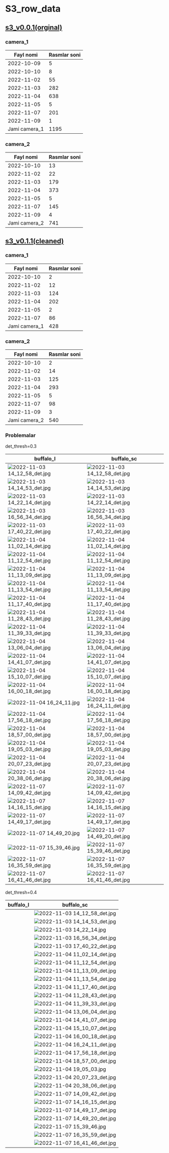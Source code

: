 # S3_row_data

## [s3_v0.0.1(orginal)](https://drive.google.com/drive/folders/18A2Ehy1_ZwvIdjRTQ-4alojpUGQOZ3OE)

### camera_1

| Fayl nomi     | Rasmlar soni |
|---------------|--------------|
| 2022-10-09    | 5            |
| 2022-10-10    | 8            |
| 2022-11-02    | 55           |
| 2022-11-03    | 282          |
| 2022-11-04    | 638          |
| 2022-11-05    | 5            |
| 2022-11-07    | 201          |
| 2022-11-09    | 1            |
| Jami camera_1 | 1195         |

### camera_2

| Fayl nomi     | Rasmlar soni |
|---------------|--------------|
| 2022-10-10    | 13           |
| 2022-11-02    | 22           |
| 2022-11-03    | 179          |
| 2022-11-04    | 373          |
| 2022-11-05    | 5            |
| 2022-11-07    | 145          |
| 2022-11-09    | 4            |
| Jami camera_2 | 741          |

## [s3_v0.1.1(cleaned)](https://drive.google.com/drive/folders/18A2Ehy1_ZwvIdjRTQ-4alojpUGQOZ3OE)

### camera_1

| Fayl nomi     | Rasmlar soni |
|---------------|--------------|
| 2022-10-10    | 2            |
| 2022-11-02    | 12           |
| 2022-11-03    | 124          |
| 2022-11-04    | 202          |
| 2022-11-05    | 2            |
| 2022-11-07    | 86           |
| Jami camera_1 | 428          |

### camera_2

| Fayl nomi     | Rasmlar soni |
|---------------|--------------|
| 2022-10-10    | 2            |
| 2022-11-02    | 14           |
| 2022-11-03    | 125          |
| 2022-11-04    | 293          |
| 2022-11-05    | 5            |
| 2022-11-07    | 98           |
| 2022-11-09    | 3            |
| Jami camera_2 | 540          |


### Problemalar

det_thresh=0.3

| buffalo_l | buffalo_sc |
|-----------|------------|
|   ![2022-11-03 14_12_58_det.jpg](..%2Fdata%2Fproblems%2F2022-11-03%2014_12_58_det.jpg)        |  ![2022-11-03 14_12_58_det.jpg](..%2Fdata%2Fproblems%2F2022-11-03%2014_12_58_det.jpg)          |
|   ![2022-11-03 14_14_53_det.jpg](..%2Fdata%2Fproblems%2F2022-11-03%2014_14_53_det.jpg)        |  ![2022-11-03 14_14_53_det.jpg](..%2Fdata%2Fproblems%2F2022-11-03%2014_14_53_det.jpg)          |
|   ![2022-11-03 14_22_14_det.jpg](..%2Fdata%2Fproblems%2F2022-11-03%2014_22_14_det.jpg)       |  ![2022-11-03 14_22_14_det.jpg](..%2Fdata%2Fproblems%2F2022-11-03%2014_22_14_det.jpg)          |
|   ![2022-11-03 16_56_34_det.jpg](..%2Fdata%2Fproblems%2F2022-11-03%2016_56_34_det.jpg)        |  ![2022-11-03 16_56_34_det.jpg](..%2Fdata%2Fproblems%2F2022-11-03%2016_56_34_det.jpg)          |
|   ![2022-11-03 17_40_22_det.jpg](..%2Fdata%2Fproblems%2F2022-11-03%2017_40_22_det.jpg)        |  ![2022-11-03 17_40_22_det.jpg](..%2Fdata%2Fproblems%2F2022-11-03%2017_40_22_det.jpg)          |
|   ![2022-11-04 11_02_14_det.jpg](..%2Fdata%2Fproblems%2F2022-11-04%2011_02_14_det.jpg)        |  ![2022-11-04 11_02_14_det.jpg](..%2Fdata%2Fproblems%2F2022-11-04%2011_02_14_det.jpg)          |
|   ![2022-11-04 11_12_54_det.jpg](..%2Fdata%2Fproblems%2F2022-11-04%2011_12_54_det.jpg)        |  ![2022-11-04 11_12_54_det.jpg](..%2Fdata%2Fproblems%2F2022-11-04%2011_12_54_det.jpg)          |
|   ![2022-11-04 11_13_09_det.jpg](..%2Fdata%2Fproblems%2F2022-11-04%2011_13_09_det.jpg)        |  ![2022-11-04 11_13_09_det.jpg](..%2Fdata%2Fproblems%2F2022-11-04%2011_13_09_det.jpg)          |
|   ![2022-11-04 11_13_54_det.jpg](..%2Fdata%2Fproblems%2F2022-11-04%2011_13_54_det.jpg)        |  ![2022-11-04 11_13_54_det.jpg](..%2Fdata%2Fproblems%2F2022-11-04%2011_13_54_det.jpg)          |
|   ![2022-11-04 11_17_40_det.jpg](..%2Fdata%2Fproblems%2F2022-11-04%2011_17_40_det.jpg)        |  ![2022-11-04 11_17_40_det.jpg](..%2Fdata%2Fproblems%2F2022-11-04%2011_17_40_det.jpg)          |
|   ![2022-11-04 11_28_43_det.jpg](..%2Fdata%2Fproblems%2F2022-11-04%2011_28_43_det.jpg)        |  ![2022-11-04 11_28_43_det.jpg](..%2Fdata%2Fproblems%2F2022-11-04%2011_28_43_det.jpg)          |
|   ![2022-11-04 11_39_33_det.jpg](..%2Fdata%2Fproblems%2F2022-11-04%2011_39_33_det.jpg)        |  ![2022-11-04 11_39_33_det.jpg](..%2Fdata%2Fproblems%2F2022-11-04%2011_39_33_det.jpg)          |
|   ![2022-11-04 13_06_04_det.jpg](..%2Fdata%2Fproblems%2F2022-11-04%2013_06_04_det.jpg)        |  ![2022-11-04 13_06_04_det.jpg](..%2Fdata%2Fproblems%2F2022-11-04%2013_06_04_det.jpg)          |
|   ![2022-11-04 14_41_07_det.jpg](..%2Fdata%2Fproblems%2F2022-11-04%2014_41_07_det.jpg)        |  ![2022-11-04 14_41_07_det.jpg](..%2Fdata%2Fproblems%2F2022-11-04%2014_41_07_det.jpg)          |
|   ![2022-11-04 15_10_07_det.jpg](..%2Fdata%2Fproblems%2F2022-11-04%2015_10_07_det.jpg)        |  ![2022-11-04 15_10_07_det.jpg](..%2Fdata%2Fproblems%2F2022-11-04%2015_10_07_det.jpg)          |
|   ![2022-11-04 16_00_18_det.jpg](..%2Fdata%2Fproblems%2F2022-11-04%2016_00_18_det.jpg)        |  ![2022-11-04 16_00_18_det.jpg](..%2Fdata%2Fproblems%2F2022-11-04%2016_00_18_det.jpg)          |
|   ![2022-11-04 16_24_11.jpg](..%2Fdata%2Fproblems%2F2022-11-04%2016_24_11.jpg)        |  ![2022-11-04 16_24_11_det.jpg](..%2Fdata%2Fproblems%2F2022-11-04%2016_24_11_det.jpg)          |
|   ![2022-11-04 17_56_18_det.jpg](..%2Fdata%2Fproblems%2F2022-11-04%2017_56_18_det.jpg)        |  ![2022-11-04 17_56_18_det.jpg](..%2Fdata%2Fproblems%2F2022-11-04%2017_56_18_det.jpg)          |
|   ![2022-11-04 18_57_00_det.jpg](..%2Fdata%2Fproblems%2F2022-11-04%2018_57_00_det.jpg)        |  ![2022-11-04 18_57_00_det.jpg](..%2Fdata%2Fproblems%2F2022-11-04%2018_57_00_det.jpg)          |
|   ![2022-11-04 19_05_03_det.jpg](..%2Fdata%2Fproblems%2F2022-11-04%2019_05_03_det.jpg)        |  ![2022-11-04 19_05_03_det.jpg](..%2Fdata%2Fproblems%2F2022-11-04%2019_05_03_det.jpg)          |
|   ![2022-11-04 20_07_23_det.jpg](..%2Fdata%2Fproblems%2F2022-11-04%2020_07_23_det.jpg)        |  ![2022-11-04 20_07_23_det.jpg](..%2Fdata%2Fproblems%2F2022-11-04%2020_07_23_det.jpg)          |
|   ![2022-11-04 20_38_06_det.jpg](..%2Fdata%2Fproblems%2F2022-11-04%2020_38_06_det.jpg)        |  ![2022-11-04 20_38_06_det.jpg](..%2Fdata%2Fproblems%2F2022-11-04%2020_38_06_det.jpg)          |
|   ![2022-11-07 14_09_42_det.jpg](..%2Fdata%2Fproblems%2F2022-11-07%2014_09_42_det.jpg)        |  ![2022-11-07 14_09_42_det.jpg](..%2Fdata%2Fproblems%2F2022-11-07%2014_09_42_det.jpg)          |
|   ![2022-11-07 14_16_15_det.jpg](..%2Fdata%2Fproblems%2F2022-11-07%2014_16_15_det.jpg)        |  ![2022-11-07 14_16_15_det.jpg](..%2Fdata%2Fproblems%2F2022-11-07%2014_16_15_det.jpg)          |
|   ![2022-11-07 14_49_17_det.jpg](..%2Fdata%2Fproblems%2F2022-11-07%2014_49_17_det.jpg)        |  ![2022-11-07 14_49_17_det.jpg](..%2Fdata%2Fproblems%2F2022-11-07%2014_49_17_det.jpg)          |
|   ![2022-11-07 14_49_20.jpg](..%2Fdata%2Fproblems%2F2022-11-07%2014_49_20.jpg)        |  ![2022-11-07 14_49_20_det.jpg](..%2Fdata%2Fproblems%2F2022-11-07%2014_49_20_det.jpg)          |
|   ![2022-11-07 15_39_46.jpg](..%2Fdata%2Fproblems%2F2022-11-07%2015_39_46.jpg)        |  ![2022-11-07 15_39_46_det.jpg](..%2Fdata%2Fproblems%2F2022-11-07%2015_39_46_det.jpg)          |
|   ![2022-11-07 16_35_59_det.jpg](..%2Fdata%2Fproblems%2F2022-11-07%2016_35_59_det.jpg)        |  ![2022-11-07 16_35_59_det.jpg](..%2Fdata%2Fproblems%2F2022-11-07%2016_35_59_det.jpg)          |
|   ![2022-11-07 16_41_46_det.jpg](..%2Fdata%2Fproblems%2F2022-11-07%2016_41_46_det.jpg)        |  ![2022-11-07 16_41_46_det.jpg](..%2Fdata%2Fproblems%2F2022-11-07%2016_41_46_det.jpg)          |



det_thresh=0.4


| buffalo_l | buffalo_sc |
|-----------|------------|
|           |   ![2022-11-03 14_12_58_det.jpg](..%2Fdata%2Fproblems%2F2022-11-03%2014_12_58_det.jpg)         |
|           |   ![2022-11-03 14_14_53_det.jpg](..%2Fdata%2Fproblems%2F2022-11-03%2014_14_53_det.jpg)         |
|           |   ![2022-11-03 14_22_14.jpg](..%2Fdata%2Fproblems%2F2022-11-03%2014_22_14.jpg)         |
|           |   ![2022-11-03 16_56_34_det.jpg](..%2Fdata%2Fproblems%2F2022-11-03%2016_56_34_det.jpg)         |
|           |   ![2022-11-03 17_40_22_det.jpg](..%2Fdata%2Fproblems%2F2022-11-03%2017_40_22_det.jpg)         |
|           |   ![2022-11-04 11_02_14_det.jpg](..%2Fdata%2Fproblems%2F2022-11-04%2011_02_14_det.jpg)         |
|           |   ![2022-11-04 11_12_54_det.jpg](..%2Fdata%2Fproblems%2F2022-11-04%2011_12_54_det.jpg)         |
|           |   ![2022-11-04 11_13_09_det.jpg](..%2Fdata%2Fproblems%2F2022-11-04%2011_13_09_det.jpg)         |
|           |   ![2022-11-04 11_13_54_det.jpg](..%2Fdata%2Fproblems%2F2022-11-04%2011_13_54_det.jpg)         |
|           |   ![2022-11-04 11_17_40_det.jpg](..%2Fdata%2Fproblems%2F2022-11-04%2011_17_40_det.jpg)         |
|           |   ![2022-11-04 11_28_43_det.jpg](..%2Fdata%2Fproblems%2F2022-11-04%2011_28_43_det.jpg)         |
|           |   ![2022-11-04 11_39_33_det.jpg](..%2Fdata%2Fproblems%2F2022-11-04%2011_39_33_det.jpg)         |
|           |   ![2022-11-04 13_06_04_det.jpg](..%2Fdata%2Fproblems%2F2022-11-04%2013_06_04_det.jpg)         |
|           |   ![2022-11-04 14_41_07_det.jpg](..%2Fdata%2Fproblems%2F2022-11-04%2014_41_07_det.jpg)         |
|           |   ![2022-11-04 15_10_07_det.jpg](..%2Fdata%2Fproblems%2F2022-11-04%2015_10_07_det.jpg)         |
|           |   ![2022-11-04 16_00_18_det.jpg](..%2Fdata%2Fproblems%2F2022-11-04%2016_00_18_det.jpg)         |
|           |   ![2022-11-04 16_24_11_det.jpg](..%2Fdata%2Fproblems%2F2022-11-04%2016_24_11_det.jpg)         |
|           |   ![2022-11-04 17_56_18_det.jpg](..%2Fdata%2Fproblems%2F2022-11-04%2017_56_18_det.jpg)         |
|           |   ![2022-11-04 18_57_00_det.jpg](..%2Fdata%2Fproblems%2F2022-11-04%2018_57_00_det.jpg)         |
|           |   ![2022-11-04 19_05_03.jpg](..%2Fdata%2Fproblems%2F2022-11-04%2019_05_03.jpg)         |
|           |   ![2022-11-04 20_07_23_det.jpg](..%2Fdata%2Fproblems%2F2022-11-04%2020_07_23_det.jpg)         |
|           |   ![2022-11-04 20_38_06_det.jpg](..%2Fdata%2Fproblems%2F2022-11-04%2020_38_06_det.jpg)         |
|           |   ![2022-11-07 14_09_42_det.jpg](..%2Fdata%2Fproblems%2F2022-11-07%2014_09_42_det.jpg)         |
|           |   ![2022-11-07 14_16_15_det.jpg](..%2Fdata%2Fproblems%2F2022-11-07%2014_16_15_det.jpg)         |
|           |   ![2022-11-07 14_49_17_det.jpg](..%2Fdata%2Fproblems%2F2022-11-07%2014_49_17_det.jpg)         |
|           |   ![2022-11-07 14_49_20_det.jpg](..%2Fdata%2Fproblems%2F2022-11-07%2014_49_20_det.jpg)         |
|           |   ![2022-11-07 15_39_46.jpg](..%2Fdata%2Fproblems%2F2022-11-07%2015_39_46.jpg)         |
|           |   ![2022-11-07 16_35_59_det.jpg](..%2Fdata%2Fproblems%2F2022-11-07%2016_35_59_det.jpg)         |
|           |   ![2022-11-07 16_41_46_det.jpg](..%2Fdata%2Fproblems%2F2022-11-07%2016_41_46_det.jpg)         |
